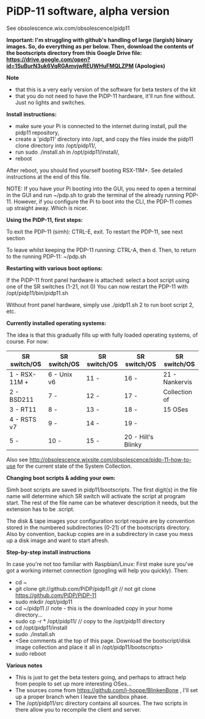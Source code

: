 # PiDP-11 software, alpha version
See obsolescence.wix.com/obsolescence/pidp11

**Important: I'm struggling with github's handling of large (largish) binary images.
So, do everything as per below. Then, download the contents of the bootscripts directory from this Google Drive file:
https://drive.google.com/open?id=1SuBurN3uk6VqRGAmvjwREUWHuFMQLZPM
(Apologies)**


**Note**
- that this is a very early version of the software for beta testers of the kit
- that you do not need to have the PiDP-11 hardware, it'll run fine without. Just no lights and switches.


**Install instructions:**
- make sure your Pi is connected to the internet during install, pull the pidp11 repository,
- create a 'pidp11' directory into /opt, and copy the files inside the pidp11 clone directory into /opt/pidp11/,
- run sudo ./install.sh in /opt/pidp11/install/,
- reboot

After reboot, you should find yourself booting RSX-11M+. See detailed instructions at the end of this file.

NOTE: If you have your Pi booting into the GUI, you need to open a terminal in the GUI and run ~/pdp.sh to grab the terminal of the already running PDP-11. 
However, if you configure the Pi to boot into the CLI, the PDP-11 comes up straight away. Which is nicer.


**Using the PiDP-11, first steps:**

To exit the PDP-11 (simh): CTRL-E, exit. 
To restart the PDP-11, see next section

To leave whilst keeping the PDP-11 running: CTRL-A, then d. 
Then, to return to the running PDP-11: ~/pdp.sh


**Restarting with various boot options:**

If the PiDP-11 front panel hardware is attached:
  select a boot script using one of the SR switches (1-21, not 0)
  You can now restart the PDP-11 with /opt/pidp11/bin/pidp11.sh

Without front panel hardware, simply use ./pidp11.sh 2 to run boot script 2, etc.


**Currently installed operating systems:**

The idea is that this gradually fills up with fully loaded operating systems, of course. For now:

SR switch/OS | SR switch/OS | SR switch/OS | SR switch/OS |  SR switch/OS |
----------|-----------|-----------|-----------|------------|
1 - RSX-11M + | 6 - Unix v6 | 11 - | 16 - | 21 - Nankervis |
2 - BSD211 | 7 - | 12 - | 17 - |      Collection of
3 - RT11 | 8 - | 13 - | 18 - |      15 OSes
4 - RSTS v7 | 9 - | 14 - | 19 -
5 - | 10 -| 15 - | 20 - Hill's Blinky

Also see http://obsolescence.wixsite.com/obsolescence/pidp-11-how-to-use for the current state of the System Collection.


**Changing boot scripts & adding your own:**

Simh boot scripts are saved in pidp11/bootscripts. The first digit(s) in the file name will determine 
which SR switch will activate the script at program start. The rest of the file name can be whatever 
description it needs, but the extension has to be .script.

The disk & tape images your configuration script require are by convention stored in 
the numbered subdirectories (0-21) of the bootscripts directory. Also by convention, backup copies are
in a subdirectory in case you mess up a disk image and want to start afresh.


**Step-by-step install instructions**

In case you're not too familiar with Raspbian/Linux:
First make sure you've got a working internet connection (googling will help you quickly). Then:
* cd ~
* git clone git://github.com/PiDP/pidp11.git    // not git clone https://github.com/PiDP/PiDP-11
* sudo mkdir /opt/pidp11
* cd ~/pidp11                                    // note - this is the downloaded copy in your home directory...
* sudo cp -r * /opt/pidp11/                      // copy to the /opt/pidp11 directory
* cd /opt/pidp11/install
* sudo ./install.sh
* <See comments at the top of this page. Download the bootscript/disk image collection and place it all in /opt/pidp11/bootscripts>
* sudo reboot


**Various notes**
- This is just to get the beta testers going, and perhaps to attract help from people to set up more interesting OSes... 
- The sources come from https://github.com/j-hoppe/BlinkenBone , I'll set up a proper branch when I leave the sandbox phase.
- The /opt/pidp11/src directory contains all sources. The two scripts in there allow you to recompile the client and server.
